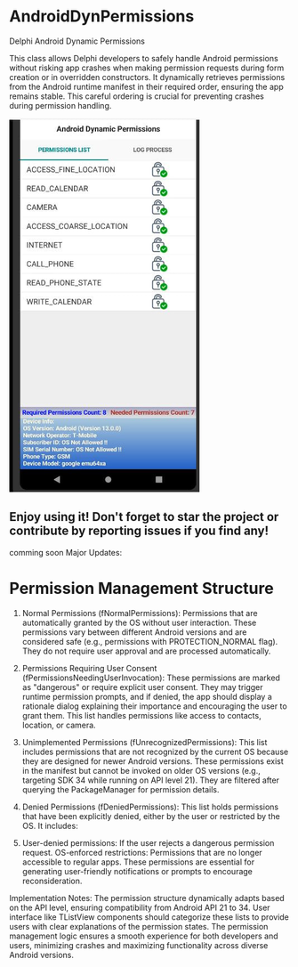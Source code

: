 # AndroidDynPermissions
 Delphi Android Dynamic Permissions


This class allows Delphi developers to safely handle Android permissions without risking app crashes when making permission requests during form creation or in overridden constructors. It dynamically retrieves permissions from the Android runtime manifest in their required order, ensuring the app remains stable. This careful ordering is crucial for preventing crashes during permission handling.

![](Snapshot.jpg)

Enjoy using it! Don't forget to star the project or contribute by reporting issues if you find any!
-----
comming soon Major Updates:
# Permission Management Structure
1. Normal Permissions (fNormalPermissions):
   Permissions that are automatically granted by the OS without user interaction. These permissions vary between different Android versions and are considered safe (e.g., permissions with PROTECTION_NORMAL flag). They do not require user approval and are processed automatically.

2. Permissions Requiring User Consent (fPermissionsNeedingUserInvocation):
   These permissions are marked as "dangerous" or require explicit user consent. They may trigger runtime permission prompts, and if denied, the app should display a rationale dialog explaining their importance and encouraging the user to grant them. This list handles permissions like access to contacts, location, or camera.

3. Unimplemented Permissions (fUnrecognizedPermissions):
   This list includes permissions that are not recognized by the current OS because they are designed for newer Android versions. These permissions exist in the manifest but cannot be invoked on older OS versions (e.g., targeting SDK 34 while running on API level 21). They are filtered after querying the PackageManager for permission details.

4. Denied Permissions (fDeniedPermissions):
   This list holds permissions that have been explicitly denied, either by the user or restricted by the OS. It includes:

5. User-denied permissions: 
   If the user rejects a dangerous permission request.
OS-enforced restrictions: Permissions that are no longer accessible to regular apps.
These permissions are essential for generating user-friendly notifications or prompts to encourage reconsideration.

Implementation Notes:
   The permission structure dynamically adapts based on the API level, ensuring compatibility from Android API 21 to 34.
User interface like TListView components should categorize these lists to provide users with clear explanations of the permission states.
The permission management logic ensures a smooth experience for both developers and users, minimizing crashes and maximizing functionality across diverse Android versions.
